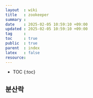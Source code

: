 ```yaml
---
layout  : wiki
title   : zookeeper
summary : 
date    : 2025-02-05 10:59:10 +09:00
updated : 2025-02-05 10:59:10 +09:00
tag     : 
toc     : true
public  : true
parent  : index
latex   : false
resource: 
---
```

* TOC
{:toc}

분산락
- 